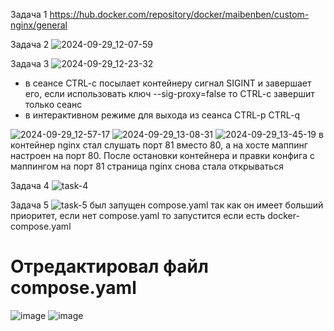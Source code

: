 Задача 1
https://hub.docker.com/repository/docker/maibenben/custom-nginx/general

Задача 2
![2024-09-29_12-07-59](https://github.com/user-attachments/assets/3244e238-a7d6-4ffa-bd57-9d6c2b035a21)

Задача 3
![2024-09-29_12-23-32](https://github.com/user-attachments/assets/05920a91-875b-4459-a12c-c869954cc836)
- в сеансе CTRL-c посылает контейнеру сигнал SIGINT и завершает его, если использовать ключ --sig-proxy=false то CTRL-c завершит только сеанс
- в интерактивном режиме для выхода из сеанса CTRL-p CTRL-q

![2024-09-29_12-57-17](https://github.com/user-attachments/assets/20c132cf-7d64-4b5f-b18c-6b5124b225a1)
![2024-09-29_13-08-31](https://github.com/user-attachments/assets/da888784-af3a-409c-8a04-a936ee85277e)
![2024-09-29_13-45-19](https://github.com/user-attachments/assets/d9c2d702-f35d-435c-b2a3-f9676c3519b5)
в контейнер nginx стал слушать порт 81 вместо 80, а на хосте маппинг настроен на порт 80. После остановки контейнера и правки конфига с маппингом на порт 81 страница nginx снова стала открываться

Задача 4
![task-4](https://github.com/user-attachments/assets/6bc758e5-5e68-4731-8639-2fc6a5425f7b)

Задача 5
![task-5](https://github.com/user-attachments/assets/c283a735-f6d8-405b-b9b6-e610b20a98ed)
был запущен compose.yaml так как он имеет больший приоритет, если нет compose.yaml то запустится если есть docker-compose.yaml 

# Отредактировал файл compose.yaml
![image](https://github.com/user-attachments/assets/7720f42f-faf0-4f84-acb9-15b5452c37e3)
![image](https://github.com/user-attachments/assets/8e431060-4b0f-402b-a40c-2c47bccf20f3)




